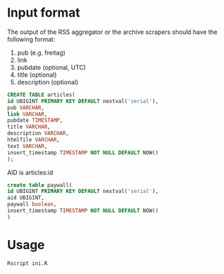 # Input format

The output of the RSS aggregator or the archive scrapers should have the following format:

1. pub (e.g. freitag)
2. link
3. pubdate (optional, UTC)
4. title (optional)
5. description (optional)

```sql
CREATE TABLE articles(
id UBIGINT PRIMARY KEY DEFAULT nextval('serial'),
pub VARCHAR,
link VARCHAR,
pubdate TIMESTAMP,
title VARCHAR,
description VARCHAR,
htmlfile VARCHAR,
text VARCHAR,
insert_timestamp TIMESTAMP NOT NULL DEFAULT NOW()
);
```

AID is articles:id

```sql
create table paywall(
id UBIGINT PRIMARY KEY DEFAULT nextval('serial'),
aid UBIGINT,
paywall boolean,
insert_timestamp TIMESTAMP NOT NULL DEFAULT NOW()
)
```

# Usage

```sh
Rscript ini.R
```

